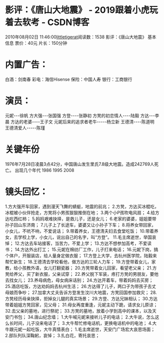 # 影评：《唐山大地震》 - 2019跟着小虎玩着去软考 - CSDN博客
2010年08月02日 11:46:00[littletigerat](https://me.csdn.net/littletigerat)阅读数：1538
影评：《唐山大地震》
基本信息
票价：40元
片长：150分钟
# 内置广告：
白酒：剑南春
彩电：海信Hisense
保险：中国人寿
银行：工商银行
# 演员：
元妮---徐帆
方大强---张国强
方登----张静初
方凳的初恋情人----陆毅
方达---李晨
方达的老婆----王子文
元妮后来的追求者老牛-----杨立新
王德清----陈道明
王德清爱人-----陈瑾
# 关键年份
1976年7月28日凌晨3点42分，中国唐山发生里氏7.8级大地震。造成242769人死亡。
出现几个年代
1986
1995
2008
# 镜头回忆：
1.方大强开车回家，遇到漫天飞舞的蜻蜓，地震的前兆；
2.方凳，方达买冰棍吃，冰棍被小伙伴抢走，方凳将小男孩狠狠推倒在地；
3.两个小P孩吹电风扇；
4.给方达吃西红柿；
5.妈妈艰难抉择，是救儿子，还是女儿；
6.老家的婆婆，姐姐要带孙子回山东济南；
7.儿子上了长途车，婆婆又让小孙子下车；
8.将养女带回家，小女儿，不吭不响，不爱说话；
9.带着养女，王德清夫妇去食堂吃饭；
10.带着养女，去学校上学，小女儿，说出自己的名字，叫“方登”。
11.毛主席逝世，举国哀悼；
12.方达去车站接客，当苦力，不爱上学；
13.方达不想参加高考，不爱读书；
14.方达外出打工；
15.元妮在棉纺厂工作，儿子打来电话；
16.元妮下岗，搞个体户，开服装店，给人量身定做衣服；
17.方登上大学，去杭州医学院，陆毅来帮忙新生；
18.王德清去学校看他，做方达的三轮人力车；
19.方登带着女儿，家教，给小孩教外语，女儿打翻瓷器；
20.方凳带着女儿回家，看望老父亲；
21.方凳给养父，买了新衣服，父亲试穿；
22.养父脱下军装，疼打方凳的男朋友，要他去找女儿；
23.养母病危，母女病床话别；
24.方达开着车，带着妈妈去买房；
25.酒店吃饭，方达劝妈妈去杭州生活；
26.方达得了儿子，两口子为带孩子去丈母娘而争吵；
27.加拿大丈夫告诉方登发生汶川大地震，方凳回国参加救灾；
28.方凳经历母亲抉择，拒掉女儿腿的真实场景；
29.方登、方达兄妹相认；
30.方达带着姐姐方凳回家，见父母；
31.母女再度重逢，元妮主动下跪，请求女儿原谅；
32.去父亲的墓地，进行祭祀；
33.方凳的墓地，放着小学到高中的课本，以及天安门书包；
34.唐山纪念墙；
1.大牛喊元妮来接听儿子的电话；
2.大牛说，怎么这么长时间，儿子没来电话了；
3.大牛帮忙修电话机，更换电话机中的电池；
4.大牛跟元妮一起吃饭，大牛真情表白；
1.毛主席逝世，天安门广场宏大哀思场面；
2.部队列队深鞠躬，哀悼；
3.扎白花，寄托哀思；
